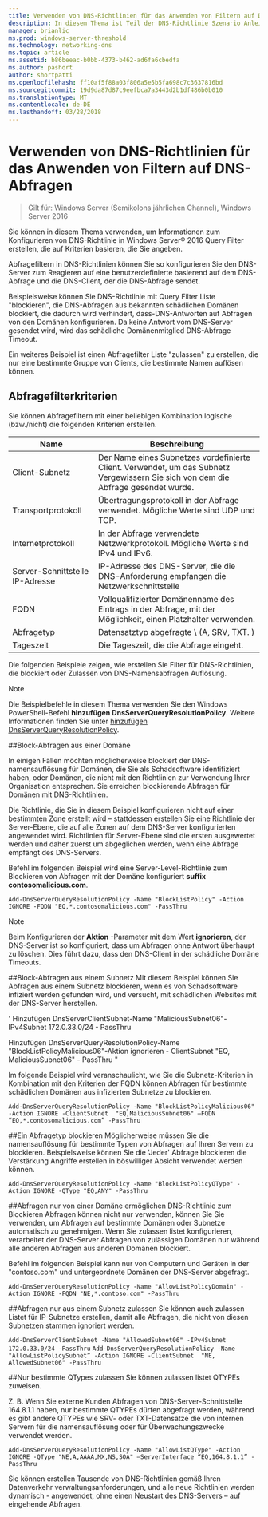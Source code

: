 ```yaml
---
title: Verwenden von DNS-Richtlinien für das Anwenden von Filtern auf DNS-Abfragen
description: In diesem Thema ist Teil der DNS-Richtlinie Szenario Anleitung für Windows Server 2016
manager: brianlic
ms.prod: windows-server-threshold
ms.technology: networking-dns
ms.topic: article
ms.assetid: b86beeac-b0bb-4373-b462-ad6fa6cbedfa
ms.author: pashort
author: shortpatti
ms.openlocfilehash: ff10af5f88a03f806a5e5b5fa698c7c3637816bd
ms.sourcegitcommit: 19d9da87d87c9eefbca7a3443d2b1df486b0b010
ms.translationtype: MT
ms.contentlocale: de-DE
ms.lasthandoff: 03/28/2018
---
```

# <a name="use-dns-policy-for-applying-filters-on-dns-queries"></a>Verwenden von DNS-Richtlinien für das Anwenden von Filtern auf DNS-Abfragen

>Gilt für: Windows Server (Semikolons jährlichen Channel), Windows Server 2016

Sie können in diesem Thema verwenden, um Informationen zum Konfigurieren von DNS-Richtlinie in Windows Server&reg; 2016 Query Filter erstellen, die auf Kriterien basieren, die Sie angeben. 

Abfragefiltern in DNS-Richtlinien können Sie so konfigurieren Sie den DNS-Server zum Reagieren auf eine benutzerdefinierte basierend auf dem DNS-Abfrage und die DNS-Client, der die DNS-Abfrage sendet.

Beispielsweise können Sie DNS-Richtlinie mit Query Filter Liste "blockieren", die DNS-Abfragen aus bekannten schädlichen Domänen blockiert, die dadurch wird verhindert, dass-DNS-Antworten auf Abfragen von den Domänen konfigurieren. Da keine Antwort vom DNS-Server gesendet wird, wird das schädliche Domänenmitglied DNS-Abfrage Timeout.

Ein weiteres Beispiel ist einen Abfragefilter Liste "zulassen" zu erstellen, die nur eine bestimmte Gruppe von Clients, die bestimmte Namen auflösen können.

## <a name="bkmk_criteria"></a>Abfragefilterkriterien
Sie können Abfragefiltern mit einer beliebigen Kombination logische (bzw./nicht) die folgenden Kriterien erstellen.

|Name|Beschreibung|
|-----------------|---------------------|
|Client-Subnetz|Der Name eines Subnetzes vordefinierte Client. Verwendet, um das Subnetz Vergewissern Sie sich von dem die Abfrage gesendet wurde.|
|Transportprotokoll|Übertragungsprotokoll in der Abfrage verwendet. Mögliche Werte sind UDP und TCP.|
|Internetprotokoll|In der Abfrage verwendete Netzwerkprotokoll. Mögliche Werte sind IPv4 und IPv6.|
|Server-Schnittstelle IP-Adresse|IP-Adresse des DNS-Server, die die DNS-Anforderung empfangen die Netzwerkschnittstelle|
|FQDN|Vollqualifizierter Domänenname des Eintrags in der Abfrage, mit der Möglichkeit, einen Platzhalter verwenden.|
|Abfragetyp|Datensatztyp abgefragte \ (A, SRV, TXT. \)|
|Tageszeit|Die Tageszeit, die die Abfrage eingeht.|

Die folgenden Beispiele zeigen, wie erstellen Sie Filter für DNS-Richtlinien, die blockiert oder Zulassen von DNS-Namensabfragen Auflösung.

>[!NOTE]
>Die Beispielbefehle in diesem Thema verwenden Sie den Windows PowerShell-Befehl **hinzufügen DnsServerQueryResolutionPolicy**. Weitere Informationen finden Sie unter [hinzufügen DnsServerQueryResolutionPolicy](https://technet.microsoft.com/library/mt126273.aspx). 

##<a name="bkmk_block1"></a>Block-Abfragen aus einer Domäne

In einigen Fällen möchten möglicherweise blockiert der DNS-namensauflösung für Domänen, die Sie als Schadsoftware identifiziert haben, oder Domänen, die nicht mit den Richtlinien zur Verwendung Ihrer Organisation entsprechen. Sie erreichen blockierende Abfragen für Domänen mit DNS-Richtlinien.

Die Richtlinie, die Sie in diesem Beispiel konfigurieren nicht auf einer bestimmten Zone erstellt wird – stattdessen erstellen Sie eine Richtlinie der Server-Ebene, die auf alle Zonen auf dem DNS-Server konfigurierten angewendet wird. Richtlinien für Server-Ebene sind die ersten ausgewertet werden und daher zuerst um abgeglichen werden, wenn eine Abfrage empfängt des DNS-Servers.

Befehl im folgenden Beispiel wird eine Server-Level-Richtlinie zum Blockieren von Abfragen mit der Domäne konfiguriert **suffix contosomalicious.com**.

`
Add-DnsServerQueryResolutionPolicy -Name "BlockListPolicy" -Action IGNORE -FQDN "EQ,*.contosomalicious.com" -PassThru 
`

>[!NOTE]
>Beim Konfigurieren der **Aktion** -Parameter mit dem Wert **ignorieren**, der DNS-Server ist so konfiguriert, dass um Abfragen ohne Antwort überhaupt zu löschen. Dies führt dazu, dass den DNS-Client in der schädliche Domäne Timeouts.

##<a name="bkmk_block2"></a>Block-Abfragen aus einem Subnetz
Mit diesem Beispiel können Sie Abfragen aus einem Subnetz blockieren, wenn es von Schadsoftware infiziert werden gefunden wird, und versucht, mit schädlichen Websites mit der DNS-Server herstellen. 

' Hinzufügen DnsServerClientSubnet-Name "MaliciousSubnet06"-IPv4Subnet 172.0.33.0/24 - PassThru

Hinzufügen DnsServerQueryResolutionPolicy-Name "BlockListPolicyMalicious06"-Aktion ignorieren - ClientSubnet "EQ, MaliciousSubnet06" - PassThru "

Im folgende Beispiel wird veranschaulicht, wie Sie die Subnetz-Kriterien in Kombination mit den Kriterien der FQDN können Abfragen für bestimmte schädlichen Domänen aus infizierten Subnetze zu blockieren.

`
Add-DnsServerQueryResolutionPolicy -Name "BlockListPolicyMalicious06" -Action IGNORE -ClientSubnet  "EQ,MaliciousSubnet06" –FQDN “EQ,*.contosomalicious.com” -PassThru
`

##<a name="bkmk_block3"></a>Ein Abfragetyp blockieren
Möglicherweise müssen Sie die namensauflösung für bestimmte Typen von Abfragen auf Ihren Servern zu blockieren. Beispielsweise können Sie die 'Jeder' Abfrage blockieren die Verstärkung Angriffe erstellen in böswilliger Absicht verwendet werden können.

`
Add-DnsServerQueryResolutionPolicy -Name "BlockListPolicyQType" -Action IGNORE -QType "EQ,ANY" -PassThru
`

##<a name="bkmk_allow1"></a>Abfragen nur von einer Domäne ermöglichen
DNS-Richtlinie zum Blockieren Abfragen können nicht nur verwenden, können Sie Sie verwenden, um Abfragen auf bestimmte Domänen oder Subnetze automatisch zu genehmigen. Wenn Sie zulassen listet konfigurieren, verarbeitet der DNS-Server Abfragen von zulässigen Domänen nur während alle anderen Abfragen aus anderen Domänen blockiert.

Befehl im folgenden Beispiel kann nur von Computern und Geräten in der "contoso.com" und untergeordnete Domänen der DNS-Server abgefragt.

`
Add-DnsServerQueryResolutionPolicy -Name "AllowListPolicyDomain" -Action IGNORE -FQDN "NE,*.contoso.com" -PassThru 
`

##<a name="bkmk_allow2"></a>Abfragen nur aus einem Subnetz zulassen
Sie können auch zulassen Listet für IP-Subnetze erstellen, damit alle Abfragen, die nicht von diesen Subnetzen stammen ignoriert werden.

`
Add-DnsServerClientSubnet -Name "AllowedSubnet06" -IPv4Subnet 172.0.33.0/24 -PassThru
`
`
Add-DnsServerQueryResolutionPolicy -Name "AllowListPolicySubnet” -Action IGNORE -ClientSubnet  "NE, AllowedSubnet06" -PassThru
`

##<a name="bkmk_allow3"></a>Nur bestimmte QTypes zulassen
Sie können zulassen listet QTYPEs zuweisen. 

Z. B. Wenn Sie externe Kunden Abfragen von DNS-Server-Schnittstelle 164.8.1.1 haben, nur bestimmte QTYPEs dürfen abgefragt werden, während es gibt andere QTYPEs wie SRV- oder TXT-Datensätze die von internen Servern für die namensauflösung oder für Überwachungszwecke verwendet werden.

`
Add-DnsServerQueryResolutionPolicy -Name "AllowListQType" -Action IGNORE -QType "NE,A,AAAA,MX,NS,SOA" –ServerInterface “EQ,164.8.1.1” -PassThru
`

Sie können erstellen Tausende von DNS-Richtlinien gemäß Ihren Datenverkehr verwaltungsanforderungen, und alle neue Richtlinien werden dynamisch - angewendet, ohne einen Neustart des DNS-Servers – auf eingehende Abfragen. 
